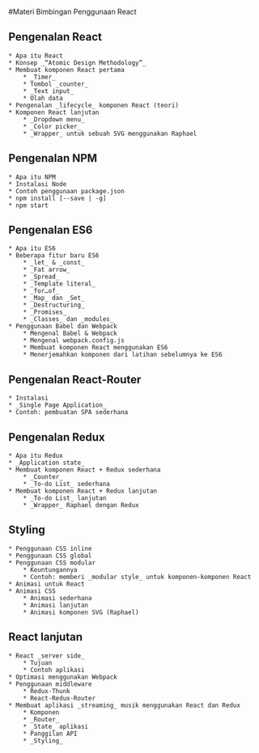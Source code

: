 #Materi Bimbingan Penggunaan React

## Pengenalan React
	* Apa itu React
	* Konsep _“Atomic Design Methodology”_
	* Membuat komponen React pertama
		* _Timer_
		* Tombol _counter_
		* _Text input_
		* Olah data
	* Pengenalan _lifecycle_ komponen React (teori)
	* Komponen React lanjutan
		* _Dropdown menu_
		* _Color picker_
		* _Wrapper_ untuk sebuah SVG menggunakan Raphael

## Pengenalan NPM
	* Apa itu NPM
	* Instalasi Node
	* Contoh penggunaan package.json
	* npm install [--save | -g]
	* npm start

## Pengenalan ES6
	* Apa itu ES6
	* Beberapa fitur baru ES6
		* _let_ & _const_
		* _Fat arrow_
		* _Spread_
		* _Template literal_
		* _for…of_
		* _Map_ dan _Set_
		* _Destructuring_
		* _Promises_
		* _Classes_ dan _modules_
	* Penggunaan Babel dan Webpack
		* Mengenal Babel & Webpack
		* Mengenal webpack.config.js
		* Membuat komponen React menggunakan ES6
		* Menerjemahkan komponen dari latihan sebelumnya ke ES6

## Pengenalan React-Router
	* Instalasi
	* _Single Page Application_
	* Contoh: pembuatan SPA sederhana


## Pengenalan Redux
	* Apa itu Redux
	* _Application state_
	* Membuat komponen React + Redux sederhana
		* _Counter_
		* _To-do List_ sederhana
	* Membuat komponen React + Redux lanjutan
		* _To-do List_ lanjutan
		* _Wrapper_ Raphael dengan Redux

## Styling
	* Penggunaan CSS inline
	* Penggunaan CSS global
	* Penggunaan CSS modular
		* Keuntungannya
		* Contoh: memberi _modular style_ untuk komponen-komponen React
	* Animasi untuk React
	* Animasi CSS
		* Animasi sederhana
		* Animasi lanjutan
		* Animasi komponen SVG (Raphael)

## React lanjutan
	* React _server side_
		* Tujuan
		* Contoh aplikasi
	* Optimasi menggunakan Webpack
	* Penggunaan middleware
		* Redux-Thunk
		* React-Redux-Router
	* Membuat aplikasi _streaming_ musik menggunakan React dan Redux
		* Komponen
		* _Router_
		* _State_ aplikasi
		* Panggilan API
		* _Styling_
		

